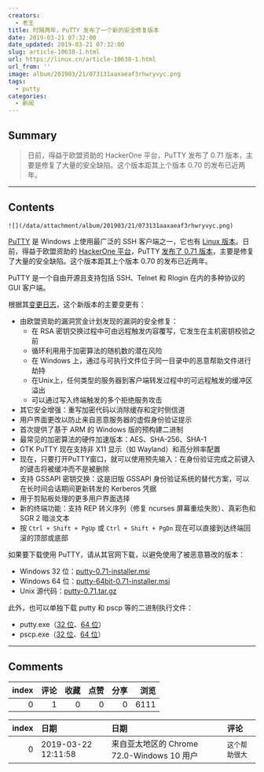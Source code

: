 ```yaml
---
creators:
  - 老王
title: 时隔两年，PuTTY 发布了一个新的安全修复版本
date: 2019-03-21 07:32:00
date_updated: 2019-03-21 07:32:00
slug: article-10638-1.html
url: https://linux.cn/article-10638-1.html
url_from: ''
image: album/201903/21/073131aaxaeaf3rhwryvyc.png
tags:
  - putty
categories:
  - 新闻
---
```


## Summary

> 日前，得益于欧盟资助的 HackerOne 平台，PuTTY 发布了 0.71 版本，主要是修复了大量的安全缺陷。这个版本距其上个版本 0.70 的发布已近两年。

***

<!-- more -->

## Contents

`![](/data/attachment/album/201903/21/073131aaxaeaf3rhwryvyc.png)`

[PuTTY](https://www.chiark.greenend.org.uk/~sgtatham/putty/) 是 Windows 上使用最广泛的 SSH 客户端之一，它也有 [Linux 版本](https://linux.cn/article-10552-1.html)。日前，得益于欧盟资助的 [HackerOne 平台](https://hackerone.com/putty_h1c)，PuTTY [发布了 0.71 版本](https://www.chiark.greenend.org.uk/~sgtatham/putty/releases/0.71.html)，主要是修复了大量的安全缺陷。这个版本距其上个版本 0.70 的发布已近两年。

PuTTY 是一个自由开源且支持包括 SSH、Telnet 和 Rlogin 在内的多种协议的 GUI 客户端。

根据其[变更日志](https://www.chiark.greenend.org.uk/~sgtatham/putty/changes.html)，这个新版本的主要变更有：

* 由欧盟资助的漏洞赏金计划发现的漏洞的安全修复：
	+ 在 RSA 密钥交换过程中可由远程触发内容覆写，它发生在主机密钥校验之前
	+ 循环利用用于加密算法的随机数的潜在风险
	+ 在 Windows 上，通过与可执行文件位于同一目录中的恶意帮助文件进行劫持
	+ 在Unix上，任何类型的服务器到客户端转发过程中的可远程触发的缓冲区溢出
	+ 可以通过写入终端触发的多个拒绝服务攻击
* 其它安全增强：重写加密代码以消除缓存和定时侧信道
* 用户界面更改以防止来自恶意服务器的虚假身份验证提示
* 首次提供了基于 ARM 的 Windows 版的预构建二进制
* 最常见的加密算法的硬件加速版本：AES、SHA-256、SHA-1
* GTK PuTTY 现在支持非 X11 显示（如 Wayland）和高分辨率配置
* 现在，只要打开PuTTY窗口，就可以使用预先输入：在身份验证完成之前键入的键击将被缓冲而不是被删除
* 支持 GSSAPI 密钥交换：这是旧版 GSSAPI 身份验证系统的替代方案，可以在长时间会话期间更新转发的 Kerberos 凭据
* 用于剪贴板处理的更多用户界面选择
* 新的终端功能：支持 REP 转义序列（修复 ncurses 屏幕重绘失败）、真彩色和 SGR 2 暗淡文本
* 按 `Ctrl + Shift + PgUp` 或 `Ctrl + Shift + PgDn` 现在可以直接到达终端回滚的顶部或底部

如果要下载使用 PuTTY，请从其官网下载，以避免使用了被恶意篡改的版本：

* Windows 32 位：[putty-0.71-installer.msi](https://the.earth.li/~sgtatham/putty/latest/w32/putty-0.71-installer.msi)
* Windows 64 位：[putty-64bit-0.71-installer.msi](https://the.earth.li/~sgtatham/putty/latest/w64/putty-64bit-0.71-installer.msi)
* Unix 源代码：[putty-0.71.tar.gz](https://the.earth.li/~sgtatham/putty/latest/putty-0.71.tar.gz)

此外，也可以单独下载 putty 和 pscp 等的二进制执行文件：

* putty.exe（[32 位](https://the.earth.li/~sgtatham/putty/latest/w32/putty.exe)、[64 位](https://the.earth.li/~sgtatham/putty/latest/w64/putty.exe)）
* pscp.exe（[32 位](https://the.earth.li/~sgtatham/putty/latest/w32/pscp.exe)、[64 位](https://the.earth.li/~sgtatham/putty/latest/w64/pscp.exe)）

***

## Comments


|   index |   评论 |   收藏 |   点赞 |   分享 |   浏览 |
|--------:|-------:|-------:|-------:|-------:|-------:|
|       0 |      1 |      0 |      0 |      0 |   6111 |

|   index | 日期                | 日期                                       | 评论           |
|--------:|:--------------------|:-------------------------------------------|:---------------|
|       0 | 2019-03-22 12:11:58 | 来自亚太地区的 Chrome 72.0-Windows 10 用户 | `这个帮助很大` |

